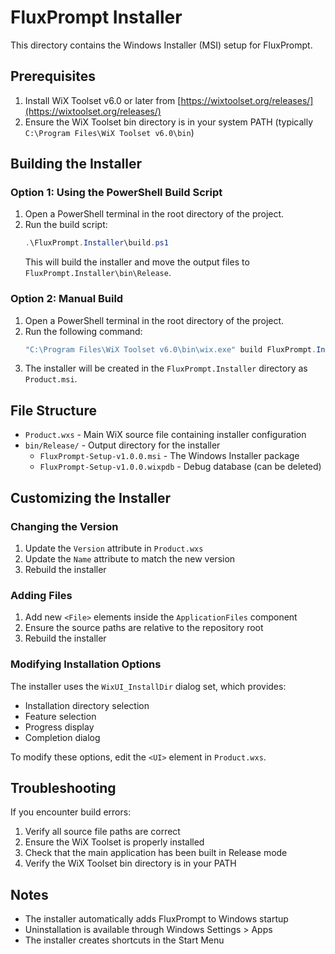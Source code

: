 # FluxPrompt Installer

This directory contains the Windows Installer (MSI) setup for FluxPrompt.

## Prerequisites

1. Install WiX Toolset v6.0 or later from [https://wixtoolset.org/releases/](https://wixtoolset.org/releases/)
2. Ensure the WiX Toolset bin directory is in your system PATH (typically `C:\Program Files\WiX Toolset v6.0\bin`)

## Building the Installer

### Option 1: Using the PowerShell Build Script

1. Open a PowerShell terminal in the root directory of the project.
2. Run the build script:
   ```powershell
   .\FluxPrompt.Installer\build.ps1
   ```
   This will build the installer and move the output files to `FluxPrompt.Installer\bin\Release`.

### Option 2: Manual Build

1. Open a PowerShell terminal in the root directory of the project.
2. Run the following command:
   ```powershell
   "C:\Program Files\WiX Toolset v6.0\bin\wix.exe" build FluxPrompt.Installer\Product.wxs -ext WixToolset.UI.wixext
   ```
3. The installer will be created in the `FluxPrompt.Installer` directory as `Product.msi`.

## File Structure

- `Product.wxs` - Main WiX source file containing installer configuration
- `bin/Release/` - Output directory for the installer
  - `FluxPrompt-Setup-v1.0.0.msi` - The Windows Installer package
  - `FluxPrompt-Setup-v1.0.0.wixpdb` - Debug database (can be deleted)

## Customizing the Installer

### Changing the Version

1. Update the `Version` attribute in `Product.wxs`
2. Update the `Name` attribute to match the new version
3. Rebuild the installer

### Adding Files

1. Add new `<File>` elements inside the `ApplicationFiles` component
2. Ensure the source paths are relative to the repository root
3. Rebuild the installer

### Modifying Installation Options

The installer uses the `WixUI_InstallDir` dialog set, which provides:
- Installation directory selection
- Feature selection
- Progress display
- Completion dialog

To modify these options, edit the `<UI>` element in `Product.wxs`.

## Troubleshooting

If you encounter build errors:
1. Verify all source file paths are correct
2. Ensure the WiX Toolset is properly installed
3. Check that the main application has been built in Release mode
4. Verify the WiX Toolset bin directory is in your PATH

## Notes

- The installer automatically adds FluxPrompt to Windows startup
- Uninstallation is available through Windows Settings > Apps
- The installer creates shortcuts in the Start Menu 